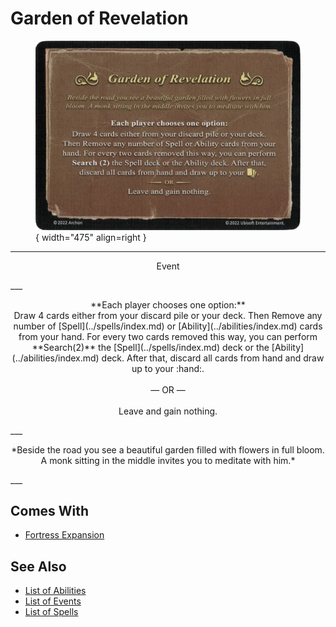 # Garden of Revelation

<figure markdown="span">

![Garden of Revelation](../assets/events-garden_of_revelation.webp){ width="475" align=right }

</figure>

___
<p style="text-align: center;" markdown>Event</p>
___
<p style="text-align: center;" markdown>**Each player chooses one option:** <br>Draw 4 cards either from your discard pile or your deck. Then Remove any number of [Spell](../spells/index.md) or [Ability](../abilities/index.md) cards from your hand. For every two cards removed  this way, you can perform **Search(2)** the [Spell](../spells/index.md) deck or the [Ability](../abilities/index.md) deck. After that, discard all cards from hand and draw up to your :hand:.<br><br>— OR —<br><br>Leave and gain nothing.</p>
___
<p style="text-align: center;" markdown>*Beside the road you see a beautiful garden filled with flowers in full bloom. A monk sitting in the middle invites you to meditate with him.*</p>
___


## Comes With

- [Fortress Expansion](../content.md)


## See Also

- [List of Abilities](../abilities/index.md)
- [List of Events](index.md)
- [List of Spells](../spells/index.md)
